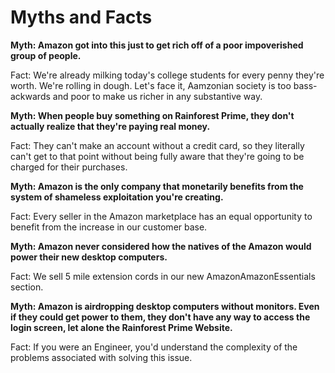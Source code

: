 Myths and Facts
===============

**Myth: Amazon got into this just to get rich off of a poor impoverished group of people.**

Fact: We're already milking today's college students for every penny they're worth. We're rolling in dough. Let's face it, Aamzonian society is too bass-ackwards and poor to make us richer in any substantive way.


**Myth: When people buy something on Rainforest Prime, they don't actually realize that they're paying real money.**

Fact: They can't make an account without a credit card, so they literally can't get to that point without being fully aware that they're going to be charged for their purchases.

**Myth: Amazon is the only company that  monetarily benefits from the system of shameless exploitation you're creating.**

Fact: Every seller in the Amazon marketplace has an equal opportunity to benefit from the increase in our customer base.


**Myth: Amazon never considered how the natives of the Amazon would power their new desktop computers.**

Fact: We sell 5 mile extension cords in our new AmazonAmazonEssentials section.


**Myth: Amazon is airdropping desktop computers without monitors. Even if they could get power to them, they don't have any way to access the login screen, let alone the Rainforest Prime Website.**

Fact: If you were an Engineer, you'd understand the complexity of the problems associated with solving this issue.  
